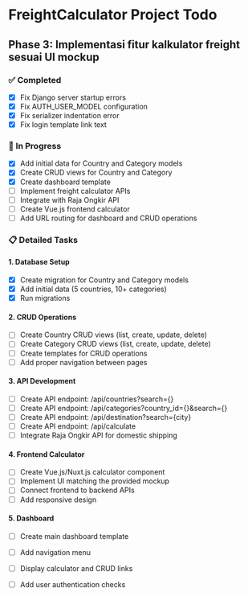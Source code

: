 # FreightCalculator Project Todo

## Phase 3: Implementasi fitur kalkulator freight sesuai UI mockup

### ✅ Completed
- [x] Fix Django server startup errors
- [x] Fix AUTH_USER_MODEL configuration
- [x] Fix serializer indentation error
- [x] Fix login template link text

### 🔄 In Progress
- [x] Add initial data for Country and Category models
- [x] Create CRUD views for Country and Category
- [x] Create dashboard template
- [ ] Implement freight calculator APIs
- [ ] Integrate with Raja Ongkir API
- [ ] Create Vue.js frontend calculator
- [ ] Add URL routing for dashboard and CRUD operations

### 📋 Detailed Tasks

#### 1. Database Setup
- [x] Create migration for Country and Category models
- [x] Add initial data (5 countries, 10+ categories)
- [x] Run migrations

#### 2. CRUD Operations
- [ ] Create Country CRUD views (list, create, update, delete)
- [ ] Create Category CRUD views (list, create, update, delete)
- [ ] Create templates for CRUD operations
- [ ] Add proper navigation between pages

#### 3. API Development
- [ ] Create API endpoint: /api/countries?search={}
- [ ] Create API endpoint: /api/categories?country_id={}&search={}
- [ ] Create API endpoint: /api/destination?search={city}
- [ ] Create API endpoint: /api/calculate
- [ ] Integrate Raja Ongkir API for domestic shipping

#### 4. Frontend Calculator
- [ ] Create Vue.js/Nuxt.js calculator component
- [ ] Implement UI matching the provided mockup
- [ ] Connect frontend to backend APIs
- [ ] Add responsive design

#### 5. Dashboard
- [ ] Create main dashboard template
- [ ] Add navigation menu
- [ ] Display calculator and CRUD links
- [ ] Add user authentication checks

